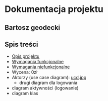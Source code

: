 # Dokumentacja projektu
## Bartosz geodecki

## Spis treści
- [Opis projektu](./opisprojektu.md)
- [Wymagania funkcjonalne](./wymaganiafunkcjonalne.md)
- [Wymagania niefunkcjonalne](./wymaganianiefunkcjonalne.md)
- Wycena: 0zł <!-- + 1 knoppers -->
- Aktorzy (use case diagram): [ucd.jpg](./ucd.jpg)
    - drugi diagram dla logowania
- diagram aktywności (logowanie)
- diagram klas
